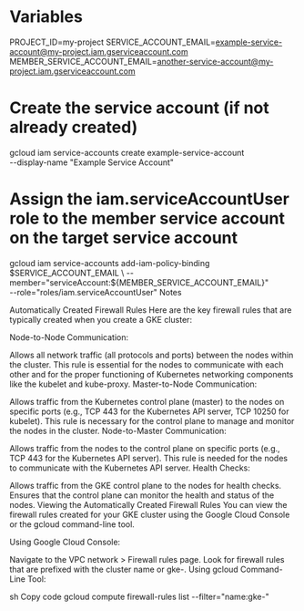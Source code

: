 # Variables
PROJECT_ID=my-project
SERVICE_ACCOUNT_EMAIL=example-service-account@my-project.iam.gserviceaccount.com
MEMBER_SERVICE_ACCOUNT_EMAIL=another-service-account@my-project.iam.gserviceaccount.com

# Create the service account (if not already created)
gcloud iam service-accounts create example-service-account \
    --display-name "Example Service Account"

# Assign the iam.serviceAccountUser role to the member service account on the target service account
gcloud iam service-accounts add-iam-policy-binding $SERVICE_ACCOUNT_EMAIL \
    --member="serviceAccount:${MEMBER_SERVICE_ACCOUNT_EMAIL}" \
    --role="roles/iam.serviceAccountUser"
Notes 


Automatically Created Firewall Rules
Here are the key firewall rules that are typically created when you create a GKE cluster:

Node-to-Node Communication:

Allows all network traffic (all protocols and ports) between the nodes within the cluster.
This rule is essential for the nodes to communicate with each other and for the proper functioning of Kubernetes networking components like the kubelet and kube-proxy.
Master-to-Node Communication:

Allows traffic from the Kubernetes control plane (master) to the nodes on specific ports (e.g., TCP 443 for the Kubernetes API server, TCP 10250 for kubelet).
This rule is necessary for the control plane to manage and monitor the nodes in the cluster.
Node-to-Master Communication:

Allows traffic from the nodes to the control plane on specific ports (e.g., TCP 443 for the Kubernetes API server).
This rule is needed for the nodes to communicate with the Kubernetes API server.
Health Checks:

Allows traffic from the GKE control plane to the nodes for health checks.
Ensures that the control plane can monitor the health and status of the nodes.
Viewing the Automatically Created Firewall Rules
You can view the firewall rules created for your GKE cluster using the Google Cloud Console or the gcloud command-line tool.

Using Google Cloud Console:

Navigate to the VPC network > Firewall rules page.
Look for firewall rules that are prefixed with the cluster name or gke-.
Using gcloud Command-Line Tool:

sh
Copy code
gcloud compute firewall-rules list --filter="name:gke-"
